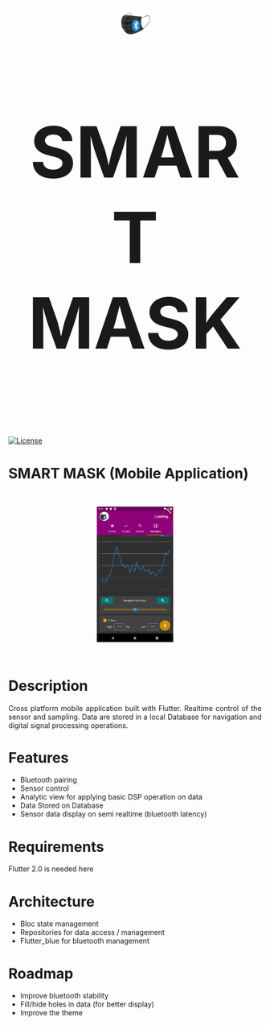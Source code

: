 <p align="center"><img width=12.5% src="../../Support/Readme_Assets/Images/smart_mask_logo.png"></p>

<p align="center" style="font-size:10em"><b>SMART MASK</b></p>

[![License](https://img.shields.io/badge/license-MIT-blue.svg)](https://opensource.org/licenses/MIT)

# SMART MASK (Mobile Application)
<br>
<p align="center">
<img align="center" width=30% src="../../Support/Readme_Assets/Images/app_analytics.png">
</p>
<br>

# Description

<p  align="justify">
Cross platform mobile application built with Flutter. Realtime control of the sensor and sampling. Data are stored in a local Database for navigation and digital signal processing operations.
</p>

# Features
- Bluetooth pairing 
- Sensor control
- Analytic view for applying basic DSP operation on data
- Data Stored on Database
- Sensor data display on semi realtime (bluetooth latency)

# Requirements
Flutter 2.0 is needed here

# Architecture
- Bloc state management 
- Repositories for data access / management
- Flutter_blue for bluetooth management

# Roadmap
- Improve bluetooth stability
- Fill/hide holes in data (for better display)
- Improve the theme